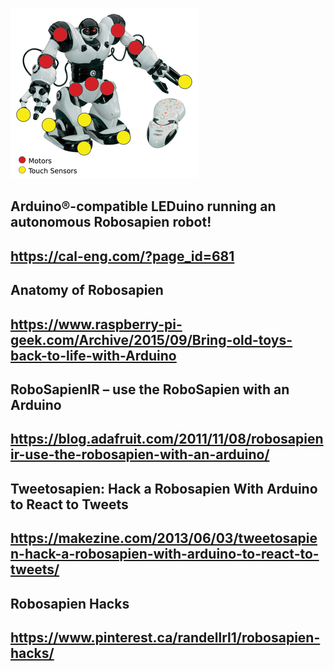 ![alt text](Figure-1_large.png)


## Arduino®-compatible LEDuino running an autonomous Robosapien robot!
## https://cal-eng.com/?page_id=681

## Anatomy of Robosapien
## https://www.raspberry-pi-geek.com/Archive/2015/09/Bring-old-toys-back-to-life-with-Arduino

## RoboSapienIR – use the RoboSapien with an Arduino
## https://blog.adafruit.com/2011/11/08/robosapienir-use-the-robosapien-with-an-arduino/

## Tweetosapien: Hack a Robosapien With Arduino to React to Tweets
## https://makezine.com/2013/06/03/tweetosapien-hack-a-robosapien-with-arduino-to-react-to-tweets/

## Robosapien Hacks
## https://www.pinterest.ca/randellrl1/robosapien-hacks/

